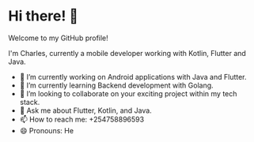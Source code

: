# Hi there! :wave:

Welcome to my GitHub profile!

I'm Charles, currently a mobile developer working with Kotlin, Flutter and Java.

- 🔭 I’m currently working on Android applications with Java and Flutter.
- 🌱 I’m currently learning Backend development with Golang.
- 💃 I’m looking to collaborate on your exciting project within my tech stack.
- 💬 Ask me about Flutter, Kotlin, and Java.
- 📫 How to reach me: +254758896593
- 😄 Pronouns: He


<!--START_SECTION:waka-->

<!--END_SECTION:waka-->


